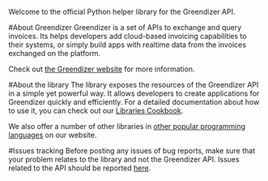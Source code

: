 Welcome to the official Python helper library for the Greendizer API.

#About Greendizer
Greendizer is a set of APIs to exchange and query invoices.
Its helps developers add cloud-based invoicing capabilities to their systems, or simply build apps with realtime data from the invoices exchanged on the platform.

Check out [the Greendizer website](https://www.greendizer.com/) for more information.

#About the library
The library exposes the resources of the Greendizer API in a simple yet powerful way. It allows developers to create applications for Greendizer quickly and efficiently. For a detailed documentation about how to use it, you can check out our [Libraries Cookbook](https://www.greendizer.com/docs/libraries/).

We also offer a number of other libraries in [other popular programming languages](https://www.greendizer.com/docs/libraries/downloads/) on our website.

#Issues tracking
Before posting any issues of bug reports, make sure that your problem relates to the library and not the Greendizer API. Issues related to the API should be reported [here](http://code.google.com/p/greendizer-api/).
